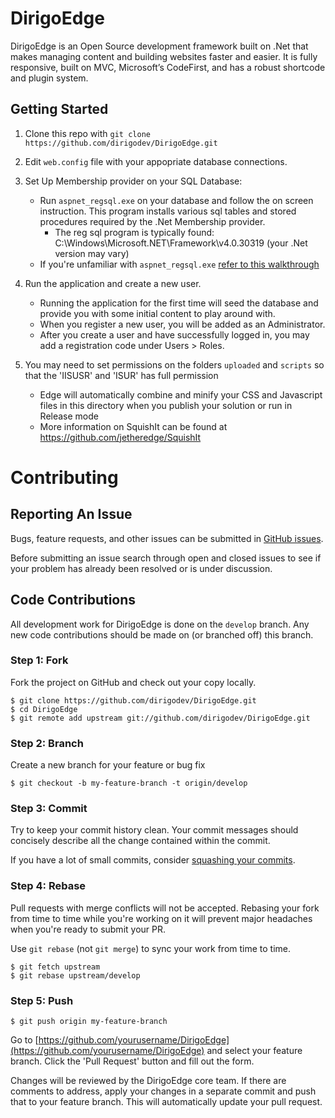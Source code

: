 # DirigoEdge

DirigoEdge is an Open Source development framework built on .Net that makes managing content and building websites faster and easier. It is fully responsive, built on MVC, Microsoft’s CodeFirst, and has a robust shortcode and plugin system.

## Getting Started

1. Clone this repo with `git clone https://github.com/dirigodev/DirigoEdge.git`

2. Edit `web.config` file with your appopriate database connections.
	
3. Set Up Membership provider on your SQL Database:	
	- Run `aspnet_regsql.exe` on your database and follow the on screen instruction. This program installs various sql tables and stored procedures required by the .Net Membership provider.
		- The reg sql program is typically found: C:\Windows\Microsoft.NET\Framework\v4.0.30319    (your .Net version may vary)
	- If you're unfamiliar with `aspnet_regsql.exe` [refer to this walkthrough](http://runtingsproper.blogspot.com/2009/08/using-aspnetregsql-via-command-line-to.html)
	
4. Run the application and create a new user.
	- Running the application for the first time will seed the database and provide you with some initial content to play around with.
	- When you register a new user, you will be added as an Administrator.
	- After you create a user and have successfully logged in, you may add a registration code under Users > Roles.

5. You may need to set permissions on the folders `uploaded` and `scripts` so that the 'IISUSR' and 'ISUR' has full permission
	- Edge will automatically combine and minify your CSS and Javascript files in this directory when you publish your solution or run in Release mode
	- More information on SquishIt can be found at https://github.com/jetheredge/SquishIt

# Contributing

## Reporting An Issue

Bugs, feature requests, and other issues can be submitted in [GitHub issues](https://github.com/dirigodev/DirigoEdge/issues).

Before submitting an issue search through open and closed issues to see if your problem has already been resolved or is under discussion.

## Code Contributions

All development work for DirigoEdge is done on the `develop` branch. Any new code contributions should be made on (or branched off) this branch.

### Step 1: Fork
Fork the project on GitHub and check out your copy locally.

```
$ git clone https://github.com/dirigodev/DirigoEdge.git
$ cd DirigoEdge
$ git remote add upstream git://github.com/dirigodev/DirigoEdge.git
```

### Step 2: Branch

Create a new branch for your feature or bug fix

```
$ git checkout -b my-feature-branch -t origin/develop
```

### Step 3: Commit

Try to keep your commit history clean. Your commit messages should concisely describe all the change contained within the commit.

If you have a lot of small commits, consider [squashing your commits](http://davidwalsh.name/squash-commits-git).

### Step 4: Rebase

Pull requests with merge conflicts will not be accepted. Rebasing your fork from time to time while you're working on it will prevent major headaches when you're ready to submit your PR.

Use `git rebase` (not `git merge`) to sync your work from time to time.

```
$ git fetch upstream
$ git rebase upstream/develop
```

### Step 5: Push

```
$ git push origin my-feature-branch
```

Go to [https://github.com/yourusername/DirigoEdge](https://github.com/yourusername/DirigoEdge) and select your feature branch. Click the 'Pull Request' button and fill out the form.

Changes will be reviewed by the DirigoEdge core team. If there are comments to address, apply your changes in a separate commit and push that to your feature branch. This will automatically update your pull request.

